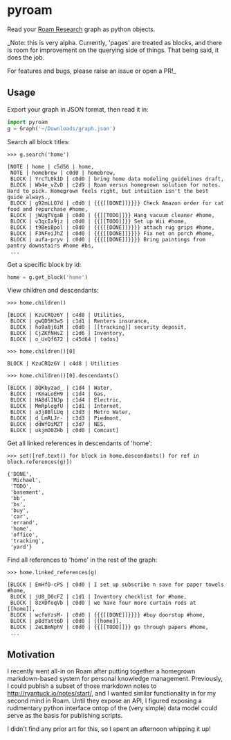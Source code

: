 # pyroam

Read your [Roam Research](https://roamresearch.com) graph as python objects.

_Note: this is very alpha. Currently, 'pages' are treated as blocks, and there is room for improvement on the querying side of things. That being said, it does the job.

For features and bugs, please raise an issue or open a PR!_

## Usage

Export your graph in JSON format, then read it in:

```python
import pyroam
g = Graph('~/Downloads/graph.json')
```

Search all block titles:

```
>>> g.search('home')

[NOTE | home | c5d56 | home,
 NOTE | homebrew | c0d0 | homebrew,
 BLOCK | YrcTL0k1D | c0d0 | bring home data modeling guidelines draft,
 BLOCK | Wb4e_vZvD | c2d9 | Roam versus homegrown solution for notes. Hard to pick. Homegrown feels right, but intuition isn't the best guide always.,
 BLOCK | g92mLLO7d | c0d0 | {{{[[DONE]]}}}} Check Amazon order for cat food and repurchase #home,
 BLOCK | jWUgTVgaB | c0d0 | {{[[TODO]]}} Hang vacuum cleaner #home,
 BLOCK | v3qcIx9jz | c0d0 | {{[[TODO]]}} Set up Wii #home,
 BLOCK | t9BeiBpol | c0d0 | {{{[[DONE]]}}}} attach rug grips #home,
 BLOCK | F3NFeiJhZ | c0d0 | {{{[[DONE]]}}}} Fix net on porch #home,
 BLOCK | aufa-pryv | c0d0 | {{{[[DONE]]}}}} Bring paintings from pantry downstairs #home #bs,
 ...
```

Get a specific block by id:

```python
home = g.get_block('home')
```

View children and descendants:

```
>>> home.children()

[BLOCK | KzuCRQz6Y | c4d8 | Utilities,
 BLOCK | gwQD5H3wS | c1d1 | Renters insurance,
 BLOCK | ho9a8j6iM | c0d0 | [[tracking]] security deposit,
 BLOCK | CjZKfNHsZ | c1d6 | Inventory,
 BLOCK | o_UvQf672 | c45d64 | todos]

>>> home.children()[0]

BLOCK | KzuCRQz6Y | c4d8 | Utilities

>>> home.children()[0].descendants()

[BLOCK | 8QKbyzad_ | c1d4 | Water,
 BLOCK | rKmaLoEH9 | c1d4 | Gas,
 BLOCK | HA8dlINJp | c1d4 | Electric,
 BLOCK | MmRplogfU | c1d1 | Internet,
 BLOCK | a3j8BlLUq | c3d3 | Metro Water,
 BLOCK | d_LmRLJr- | c3d3 | Piedmont,
 BLOCK | ddWfOiMZT | c3d7 | NES,
 BLOCK | ukjmO0ZHb | c0d0 | Comcast]
```

Get all linked references in descendants of 'home':

```
>>> set([ref.text() for block in home.descendants() for ref in block.references(g)])

{'DONE',
 'Michael',
 'TODO',
 'basement',
 'bb',
 'bs',
 'buy',
 'car',
 'errand',
 'home',
 'office',
 'tracking',
 'yard'}
```

Find all references to 'home' in the rest of the graph:

```
>>> home.linked_references(g)

[BLOCK | EmHfO-cPS | c0d0 | I set up subscribe n save for paper towels #home,
 BLOCK | jU8_D0cFZ | c1d1 | Inventory checklist for #home,
 BLOCK | 8zXDfoqVb | c0d0 | we have four more curtain rods at [[home]],
 BLOCK | wcfoYzsM- | c0d0 | {{{[[DONE]]}}}} #buy doorstop #home,
 BLOCK | p8dYatt6D | c0d0 | [[home]],
 BLOCK | 2eLBmNphV | c0d0 | {{[[TODO]]}} go through papers #home,
 ...
```



## Motivation

I recently went all-in on Roam after putting together a homegrown markdown-based system for personal knowledge management. Previously, I could publish a subset of those markdown notes to http://ryantuck.io/notes/start/, and I wanted similar functionality in for my second mind in Roam. Until they expose an API, I figured exposing a rudimentary python interface ontop of the (very simple) data model could serve as the basis for publishing scripts.

I didn't find any prior art for this, so I spent an afternoon whipping it up!
